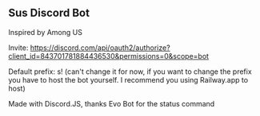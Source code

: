 ## Sus Discord Bot
Inspired by Among US

Invite: https://discord.com/api/oauth2/authorize?client_id=843701781884436530&permissions=0&scope=bot

Default prefix: s! (can't change it for now, if you want to change the prefix you have to host the bot yourself. I recommend you using Railway.app to host)

Made with Discord.JS, thanks Evo Bot for the status command